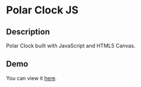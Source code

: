 Polar Clock JS
==========

Description
-----------

Polar Clock built with JavaScript and HTML5 Canvas. 


Demo
-----------------

You can view it [here](http://novacourtois.github.io/js_polar_clock/).